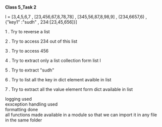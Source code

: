 **Class 5_Task 2**

l = [3,4,5,6,7 , [23,456,67,8,78,78] , [345,56,87,8,98,9] , (234,6657,6) , {"key1" :"sudh" , 234:[23,45,656]}]

1 . Try to reverse a list

2 . Try to access 234 out of this list

3 . Try to access 456

4 . Try to extract only a list collection form list l

5 . Try to extract "sudh"

6 . Try to list all the key in dict element avaible in list

7 . Try to extract all the value element form dict available in list

logging used<br>
exxception handling used<br>
formatting done<br>
all functions made available in a module so that we can import it in any file in the same folder<br>
